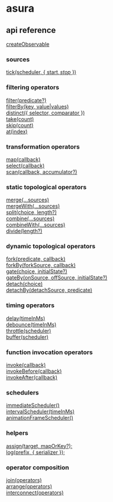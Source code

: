 # asura

## api reference

[createObservable](src/createObservable.md)<br />

### sources

[tick(scheduler, { start$, stop$ })](src/tick.md)<br />

### filtering operators

[filter(predicate?)](src/filter.md)<br />
[filterBy(key, value|values)](src/filterBy.md)<br />
[distinct({ selector, comparator })](src/distinct.md)<br />
[take(count)](src/take.md)<br />
[skip(count)](src/skip.md)<br />
[at(index)](src/at.md)<br />

### transformation operators

[map(callback)](src/map.md)<br />
[select(callback)](src/select.md)<br />
[scan(callback, accumulator?)](src/scan.md)<br />

### static topological operators

[merge(...sources)](src/merge.md)<br />
[mergeWith(...sources)](src/mergeWith.md)<br />
[split(choice, length?)](src/split.md)<br />
[combine(...sources)](src/combine.md)<br />
[combineWith(...sources)](src/combineWith.md)<br />
[divide(length?)](src/divide.md)<br />

### dynamic topological operators

[fork(predicate, callback)](src/fork.md)<br />
[forkBy(forkSource, callback)](src/forkBy.md)<br />
[gate(choice, initialState?)](src/gate.md)<br />
[gateBy(onSource, offSource, initialState?)](src/gateBy.md)<br />
[detach(choice)](src/detach.md)<br />
[detachBy(detachSource, predicate)](src/detachBy.md)<br />

### timing operators

[delay(timeInMs)](src/delay.md)<br />
[debounce(timeInMs)](src/debounce.md)<br />
[throttle(scheduler)](src/throttle.md)<br />
[buffer(scheduler)](src/buffer.md)<br />

### function invocation operators

[invoke(callback)](src/invoke.md)<br />
[invokeBefore(callback)](src/invokeBefore.md)<br />
[invokeAfter(callback)](src/invokeAfter.md)<br />

### schedulers

[immediateScheduler()](src/immediateScheduler.md)<br />
[intervalScheduler(timeInMs)](src/intervalScheduler.md)<br />
[animationFrameScheduler()](src/animationFrameScheduler.md)<br />

### helpers

[assign(target, mapOrKey?);](src/assign.md)<br />
[log(prefix, { serializer });](src/log.md)<br />

### operator composition

[join(operators)](src/join.md)<br />
[arrange(operators)](src/arrange.md)<br />
[interconnect(operators)](src/interconnect.md)<br />

